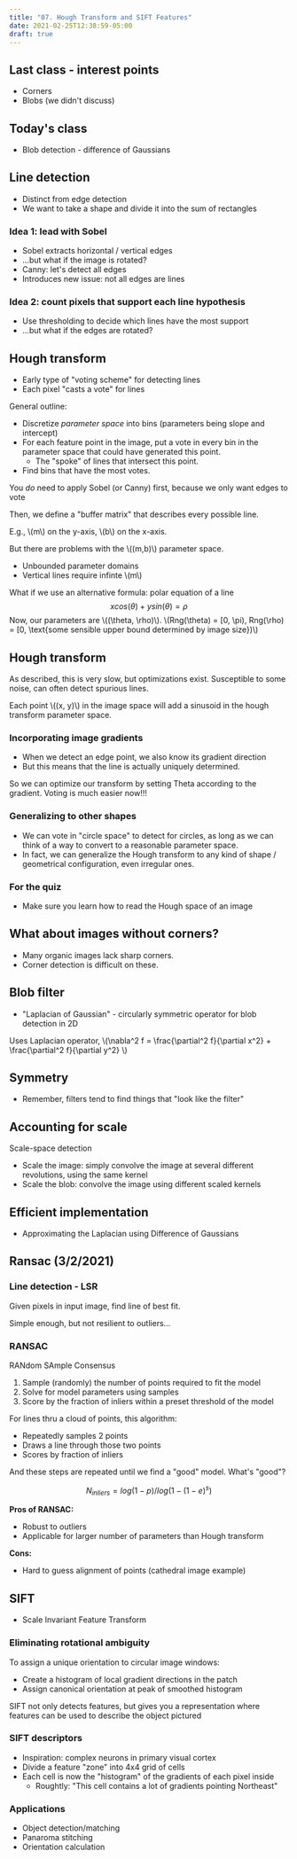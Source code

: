 ```yaml
---
title: "07. Hough Transform and SIFT Features"
date: 2021-02-25T12:38:59-05:00
draft: true
---
```


## Last class - interest points
- Corners
- Blobs (we didn't discuss)

## Today's class
- Blob detection - difference of Gaussians

## Line detection
- Distinct from edge detection
- We want to take a shape and divide it into the sum of rectangles

### Idea 1: lead with Sobel
- Sobel extracts horizontal / vertical edges
- ...but what if the image is rotated?
- Canny: let's detect all edges
- Introduces new issue: not all edges are lines

### Idea 2: count pixels that support each line hypothesis
- Use thresholding to decide which lines have the most support
- ...but what if the edges are rotated?

## Hough transform
- Early type of "voting scheme" for detecting lines
- Each pixel "casts a vote" for lines

General outline:
- Discretize *parameter space* into bins (parameters being slope and intercept)
- For each feature point in the image, put a vote in every bin in the parameter space that could have generated this point.
    - The "spoke" of lines that intersect this point.
- Find bins that have the most votes.

You *do* need to apply Sobel (or Canny) first, because we only want edges to vote

Then, we define a "buffer matrix" that describes every possible line.

E.g., \\(m\\) on the y-axis, \\(b\\) on the x-axis.

But there are problems with the \\((m,b)\\) parameter space.
- Unbounded parameter domains
- Vertical lines require infinte \\(m\\)

What if we use an alternative formula: polar equation of a line
$$
    xcos(\theta) + ysin(\theta) = \rho
$$
Now, our parameters are \\((\theta, \rho)\\). \\(Rng(\theta) = [0, \pi), Rng(\rho) = [0, \text{some sensible upper bound determined by image size})\\)

## Hough transform
As described, this is very slow, but optimizations exist.
Susceptible to some noise, can often detect spurious lines.

Each point \\((x, y)\\) in the image space will add a sinusoid in the hough transform parameter space.

### Incorporating image gradients
- When we detect an edge point, we also know its gradient direction
- But this means that the line is actually uniquely determined.

So we can optimize our transform by setting Theta according to the gradient. Voting is much easier now!!!

### Generalizing to other shapes
- We can vote in "circle space" to detect for circles, as long as we can think of a way to convert to a reasonable parameter space.
- In fact, we can generalize the Hough transform to any kind of shape / geometrical configuration, even irregular ones.

### For the quiz
- Make sure you learn how to read the Hough space of an image

## What about images without corners?
- Many organic images lack sharp corners.
- Corner detection is difficult on these.

## Blob filter
- "Laplacian of Gaussian" - circularly symmetric operator for blob detection in 2D

Uses Laplacian operator, \\(\nabla^2 f  = \frac{\partial^2 f}{\partial x^2} + \frac{\partial^2 f}{\partial y^2} \\)

## Symmetry
- Remember, filters tend to find things that "look like the filter"

## Accounting for scale
Scale-space detection
- Scale the image: simply convolve the image at several different revolutions, using the same kernel
- Scale the blob: convolve the image using different scaled kernels

## Efficient implementation
- Approximating the Laplacian using Difference of Gaussians 

## Ransac (3/2/2021)

### Line detection - LSR 
Given pixels in input image, find line of best fit.

Simple enough, but not resilient to outliers...

### RANSAC
RANdom SAmple Consensus

1. Sample (randomly) the number of points required to fit the model
2. Solve for model parameters using samples
3. Score by the fraction of inliers within a preset threshold of the model

For lines thru a cloud of points, this algorithm:
- Repeatedly samples 2 points
- Draws a line through those two points
- Scores by fraction of inliers

And these steps are repeated until we find a "good" model. What's "good"?

$$
    N_{inliers} = log(1-p) / log(1-(1-e)^s)
$$

**Pros of RANSAC:**
- Robust to outliers
- Applicable for larger number of parameters than Hough transform

**Cons:**
- Hard to guess alignment of points (cathedral image example)

## SIFT
- Scale Invariant Feature Transform

### Eliminating rotational ambiguity
To assign a unique orientation to circular image windows:
- Create a histogram of local gradient directions in the patch
- Assign canonical orientation at peak of smoothed histogram

SIFT not only detects features, but gives you a representation where features can be used to describe the object pictured

### SIFT descriptors
- Inspiration: complex neurons in primary visual cortex
- Divide a feature "zone" into 4x4 grid of cells
- Each cell is now the "histogram" of the gradients of each pixel inside
    - Roughtly: "This cell contains a lot of gradients pointing Northeast"

### Applications
- Object detection/matching
- Panaroma stitching
- Orientation calculation